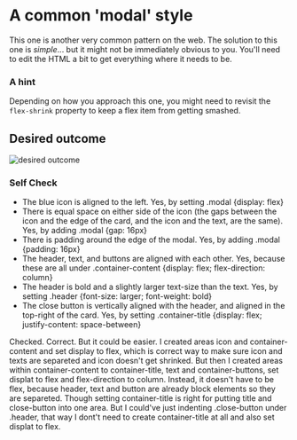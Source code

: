 # A common 'modal' style
This one is another very common pattern on the web. The solution to this one is _simple_... but it might not be immediately obvious to you. You'll need to edit the HTML a bit to get everything where it needs to be.

### A hint
Depending on how you approach this one, you might need to revisit the `flex-shrink` property to keep a flex item from getting smashed.

## Desired outcome

![desired outcome](./desired-outcome.png)

### Self Check

- The blue icon is aligned to the left.
Yes, by setting .modal {display: flex}
- There is equal space on either side of the icon (the gaps between the icon and the edge of the card, and the icon and the text, are the same).
Yes, by adding .modal {gap: 16px}
- There is padding around the edge of the modal.
Yes, by adding .modal {padding: 16px}
- The header, text, and buttons are aligned with each other.
Yes, because these are all under .container-content {display: flex; flex-direction: column}
- The header is bold and a slightly larger text-size than the text.
Yes, by setting .header {font-size: larger; font-weight: bold}
- The close button is vertically aligned with the header, and aligned in the top-right of the card.
Yes, by setting .container-title {display: flex; justify-content: space-between}

Checked. Correct. 
But it could be easier. I created areas icon and container-content and set display to flex, which is correct way to make sure icon and texts are separeted and icon doesn't get shrinked. But then I created areas within container-content to container-title, text and container-buttons, set displat to flex and flex-direction to column. Instead, it doesn't have to be flex, because header, text and button are already block elements so they are separeted. Though setting container-title is right for putting title and close-button into one area. But I could've just indenting .close-button under .header, that way I dont't need to create container-title at all and also set displat to flex.
